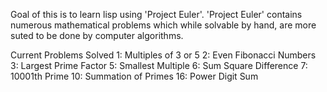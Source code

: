 Goal of this is to learn lisp using 'Project Euler'. 'Project Euler' contains numerous mathematical problems which while solvable by hand, are more suted to be done by computer algorithms. 

Current Problems Solved
1: Multiples of 3 or 5
2: Even Fibonacci Numbers
3: Largest Prime Factor
5: Smallest Multiple
6: Sum Square Difference
7: 10001th Prime
10: Summation of Primes
16: Power Digit Sum

